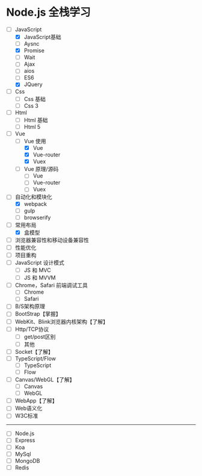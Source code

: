# Node.js 全栈学习
- [ ] JavaScript
	- [x] JavaScript基础
	- [ ] Aysnc
	- [x] Promise
	- [ ] Wait
	- [ ] Ajax
	- [ ] aios
	- [ ] ES6
	- [x] JQuery
- [ ] Css
	- [ ] Css 基础
	- [ ] Css 3
- [ ] Html
	- [ ] Html 基础
	- [ ] Html 5
- [ ] Vue
	- [ ] Vue 使用
		- [x] Vue
		- [x] Vue-router
		- [x] Vuex
	- [ ] Vue 原理/源码
		- [ ] Vue
		- [ ] Vue-router
		- [ ] Vuex
- [ ] 自动化和模块化
	- [x] webpack
	- [ ] gulp
	- [ ] browserify
- [ ] 常用布局
	- [x] 盒模型
- [ ] 浏览器兼容性和移动设备兼容性
- [ ] 性能优化
- [ ] 项目重构
- [ ] JavaScript 设计模式
	- [ ] JS 和 MVC
	- [ ] JS 和 MVVM
- [ ] Chrome，Safari 前端调试工具
	- [ ] Chrome
	- [ ] Safari
- [ ] B/S架构原理
- [ ] BootStrap【掌握】
- [ ] WebKit、Blink浏览器内核架构【了解】
- [ ] Http/TCP协议
	- [ ] get/post区别
	- [ ] 其他
- [ ] Socket【了解】
- [ ] TypeScript/Flow
	- [ ] TypeScript
	- [ ] Flow
- [ ] Canvas/WebGL【了解】
	- [ ] Canvas
	- [ ] WebGL
- [ ] WebApp【了解】
- [ ] Web语义化
- [ ] W3C标准
---
- [ ] Node.js
- [ ] Express
- [ ] Koa
- [ ] MySql
- [ ] MongoDB
- [ ] Redis
